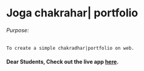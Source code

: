 # Joga chakrahar| portfolio

###### Purpose:
    To create a simple chakradhar|portfolio on web.

#### Dear Students, Check out the live app [here](   https://chakradhar-brs.github.io/goal-6/).
